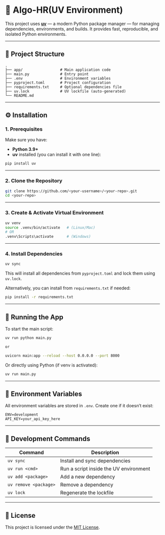 # 🐍 Algo-HR(UV Environment)

This project uses **[uv](https://docs.astral.sh/uv/)** — a modern Python package manager — for managing dependencies, environments, and builds.
It provides fast, reproducible, and isolated Python environments.

---

## 🚀 Project Structure

```
.
├── app/                 # Main application code
├── main.py              # Entry point
├── .env                 # Environment variables
├── pyproject.toml       # Project configuration
├── requirements.txt     # Optional dependencies file
├── uv.lock              # UV lockfile (auto-generated)
└── README.md
```

---

## ⚙️ Installation

### 1. Prerequisites

Make sure you have:

* **Python 3.9+**
* **uv** installed (you can install it with one line):

```bash
pip install uv
```

---

### 2. Clone the Repository

```bash
git clone https://github.com/<your-username>/<your-repo>.git
cd <your-repo>
```

---

### 3. Create & Activate Virtual Environment

```bash
uv venv
source .venv/bin/activate   # (Linux/Mac)
# OR
.venv\Scripts\activate      # (Windows)
```

---

### 4. Install Dependencies

```bash
uv sync
```

This will install all dependencies from `pyproject.toml` and lock them using `uv.lock`.

Alternatively, you can install from `requirements.txt` if needed:

```bash
pip install -r requirements.txt
```

---

## 🧠 Running the App

To start the main script:

```bash
uv run python main.py

or 

uvicorn main:app --reload --host 0.0.0.0 --port 8000
```

Or directly using Python (if venv is activated):

```bash
uv run main.py
```

---

## 🧩 Environment Variables

All environment variables are stored in `.env`.
Create one if it doesn’t exist:

```
ENV=development
API_KEY=your_api_key_here
```

---

## 🧪 Development Commands

| Command               | Description                            |
| --------------------- | -------------------------------------- |
| `uv sync`             | Install and sync dependencies          |
| `uv run <cmd>`        | Run a script inside the UV environment |
| `uv add <package>`    | Add a new dependency                   |
| `uv remove <package>` | Remove a dependency                    |
| `uv lock`             | Regenerate the lockfile                |

---

## 🧾 License

This project is licensed under the [MIT License](LICENSE).



